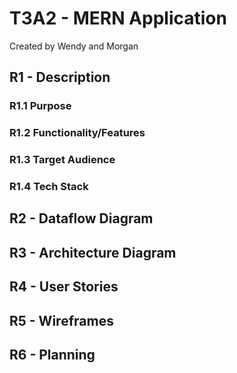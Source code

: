 # T3A2 - MERN Application
Created by Wendy and Morgan

## R1 - Description

### R1.1 Purpose

### R1.2 Functionality/Features

### R1.3 Target Audience

### R1.4 Tech Stack

## R2 - Dataflow Diagram

## R3 - Architecture Diagram

## R4 - User Stories

## R5 - Wireframes

## R6 - Planning

